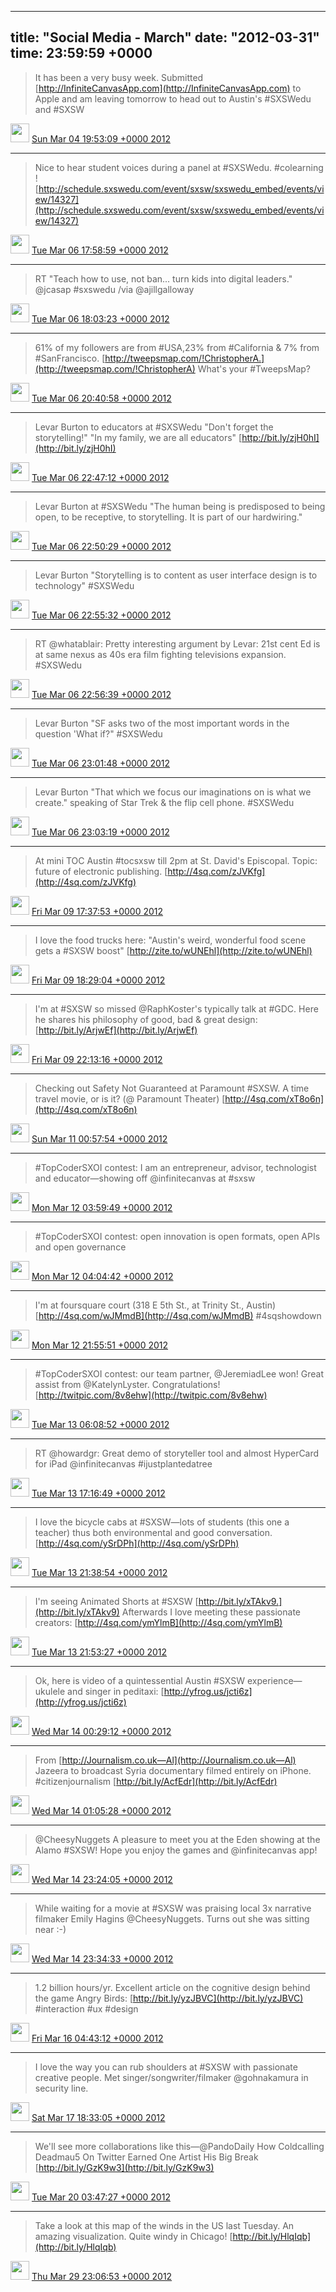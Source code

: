 
---    
title: "Social Media - March"
date: "2012-03-31"
time: 23:59:59 +0000
---
> It has been a very busy week. Submitted [http://InfiniteCanvasApp.com](http://InfiniteCanvasApp.com) to Apple and am leaving tomorrow to head out to Austin's #SXSWedu and #SXSW

<img src="{{ site.url }}{{ site.baseurl }}/assets/images/media/tweet.ico" width="30" /> [Sun Mar 04 19:53:09 +0000 2012](https://twitter.com/ChristopherA/status/176394873111457792)

----

> Nice to hear student voices during a panel at #SXSWedu. #colearning ! [http://schedule.sxswedu.com/event/sxsw/sxswedu_embed/events/view/14327](http://schedule.sxswedu.com/event/sxsw/sxswedu_embed/events/view/14327)

<img src="{{ site.url }}{{ site.baseurl }}/assets/images/media/tweet.ico" width="30" /> [Tue Mar 06 17:58:59 +0000 2012](https://twitter.com/ChristopherA/status/177090915880538113)

----

> RT "Teach how to use, not ban... turn kids into digital leaders." @jcasap #sxswedu /via @ajillgalloway

<img src="{{ site.url }}{{ site.baseurl }}/assets/images/media/tweet.ico" width="30" /> [Tue Mar 06 18:03:23 +0000 2012](https://twitter.com/ChristopherA/status/177092026284785665)

----

> 61% of my followers are from #USA,23% from #California & 7% from #SanFrancisco. [http://tweepsmap.com/!ChristopherA.](http://tweepsmap.com/!ChristopherA) What's your #TweepsMap?

<img src="{{ site.url }}{{ site.baseurl }}/assets/images/media/tweet.ico" width="30" /> [Tue Mar 06 20:40:58 +0000 2012](https://twitter.com/ChristopherA/status/177131681155784705)

----

> Levar Burton to educators at #SXSWedu "Don't forget the storytelling!" "In my family, we are all educators" [http://bit.ly/zjH0hI](http://bit.ly/zjH0hI)

<img src="{{ site.url }}{{ site.baseurl }}/assets/images/media/tweet.ico" width="30" /> [Tue Mar 06 22:47:12 +0000 2012](https://twitter.com/ChristopherA/status/177163450710114306)

----

> Levar Burton at #SXSWedu "The human being is predisposed to being open, to be receptive, to storytelling. It is part of our hardwiring."

<img src="{{ site.url }}{{ site.baseurl }}/assets/images/media/tweet.ico" width="30" /> [Tue Mar 06 22:50:29 +0000 2012](https://twitter.com/ChristopherA/status/177164275222200320)

----

> Levar Burton "Storytelling is to content as user interface design is to technology" #SXSWedu

<img src="{{ site.url }}{{ site.baseurl }}/assets/images/media/tweet.ico" width="30" /> [Tue Mar 06 22:55:32 +0000 2012](https://twitter.com/ChristopherA/status/177165548457689088)

----

> RT @whatablair: Pretty interesting argument by Levar: 21st cent Ed is at same nexus as 40s era film fighting televisions expansion. #SXSWedu

<img src="{{ site.url }}{{ site.baseurl }}/assets/images/media/tweet.ico" width="30" /> [Tue Mar 06 22:56:39 +0000 2012](https://twitter.com/ChristopherA/status/177165829509623809)

----

> Levar Burton "SF asks two of the most important words in the question 'What if?" #SXSWedu

<img src="{{ site.url }}{{ site.baseurl }}/assets/images/media/tweet.ico" width="30" /> [Tue Mar 06 23:01:48 +0000 2012](https://twitter.com/ChristopherA/status/177167124295454720)

----

> Levar Burton "That which we focus our imaginations on is what we create." speaking of Star Trek & the flip cell phone. #SXSWedu

<img src="{{ site.url }}{{ site.baseurl }}/assets/images/media/tweet.ico" width="30" /> [Tue Mar 06 23:03:19 +0000 2012](https://twitter.com/ChristopherA/status/177167505192783873)

----

> At mini TOC Austin #tocsxsw till 2pm at St. David's Episcopal. Topic: future of electronic publishing. [http://4sq.com/zJVKfg](http://4sq.com/zJVKfg)

<img src="{{ site.url }}{{ site.baseurl }}/assets/images/media/tweet.ico" width="30" /> [Fri Mar 09 17:37:53 +0000 2012](https://twitter.com/ChristopherA/status/178172770201505792)

----

> I love the food trucks here: "Austin's weird, wonderful food scene gets a #SXSW boost" [http://zite.to/wUNEhl](http://zite.to/wUNEhl)

<img src="{{ site.url }}{{ site.baseurl }}/assets/images/media/tweet.ico" width="30" /> [Fri Mar 09 18:29:04 +0000 2012](https://twitter.com/ChristopherA/status/178185650653237249)

----

> I'm at #SXSW so missed @RaphKoster's typically talk at #GDC. Here he shares his philosophy of good, bad & great design: [http://bit.ly/ArjwEf](http://bit.ly/ArjwEf)

<img src="{{ site.url }}{{ site.baseurl }}/assets/images/media/tweet.ico" width="30" /> [Fri Mar 09 22:13:16 +0000 2012](https://twitter.com/ChristopherA/status/178242074116751360)

----

> Checking out Safety Not Guaranteed at Paramount #SXSW. A time travel movie, or is it? (@ Paramount Theater) [http://4sq.com/xT8o6n](http://4sq.com/xT8o6n)

<img src="{{ site.url }}{{ site.baseurl }}/assets/images/media/tweet.ico" width="30" /> [Sun Mar 11 00:57:54 +0000 2012](https://twitter.com/ChristopherA/status/178645890859405314)

----

> #TopCoderSXOI contest: I am an entrepreneur, advisor, technologist and educator—showing off @infinitecanvas at #sxsw

<img src="{{ site.url }}{{ site.baseurl }}/assets/images/media/tweet.ico" width="30" /> [Mon Mar 12 03:59:49 +0000 2012](https://twitter.com/ChristopherA/status/179054062640177152)

----

> #TopCoderSXOI contest: open innovation is open formats, open APIs and open governance

<img src="{{ site.url }}{{ site.baseurl }}/assets/images/media/tweet.ico" width="30" /> [Mon Mar 12 04:04:42 +0000 2012](https://twitter.com/ChristopherA/status/179055291214733312)

----

> I'm at foursquare court (318 E 5th St., at Trinity St., Austin) [http://4sq.com/wJMmdB](http://4sq.com/wJMmdB) #4sqshowdown

<img src="{{ site.url }}{{ site.baseurl }}/assets/images/media/tweet.ico" width="30" /> [Mon Mar 12 21:55:51 +0000 2012](https://twitter.com/ChristopherA/status/179324855102083073)

----

> #TopCoderSXOI contest: our team partner, @JeremiadLee won! Great assist from @KatelynLyster. Congratulations! [http://twitpic.com/8v8ehw](http://twitpic.com/8v8ehw)

<img src="{{ site.url }}{{ site.baseurl }}/assets/images/media/tweet.ico" width="30" /> [Tue Mar 13 06:08:52 +0000 2012](https://twitter.com/ChristopherA/status/179448924094996480)

----

> RT @howardgr: Great demo of storyteller tool and almost HyperCard for iPad @infinitecanvas #ijustplantedatree

<img src="{{ site.url }}{{ site.baseurl }}/assets/images/media/tweet.ico" width="30" /> [Tue Mar 13 17:16:49 +0000 2012](https://twitter.com/ChristopherA/status/179617020529229824)

----

> I love the bicycle cabs at #SXSW—lots of students (this one a teacher) thus both environmental and good conversation. [http://4sq.com/ySrDPh](http://4sq.com/ySrDPh)

<img src="{{ site.url }}{{ site.baseurl }}/assets/images/media/tweet.ico" width="30" /> [Tue Mar 13 21:38:54 +0000 2012](https://twitter.com/ChristopherA/status/179682976844623872)

----

> I'm seeing Animated Shorts at #SXSW [http://bit.ly/xTAkv9.](http://bit.ly/xTAkv9) Afterwards I love meeting these passionate creators: [http://4sq.com/ymYlmB](http://4sq.com/ymYlmB)

<img src="{{ site.url }}{{ site.baseurl }}/assets/images/media/tweet.ico" width="30" /> [Tue Mar 13 21:53:27 +0000 2012](https://twitter.com/ChristopherA/status/179686639390556160)

----

> Ok, here is video of a quintessential Austin #SXSW experience—ukulele and singer in peditaxi: [http://yfrog.us/jcti6z](http://yfrog.us/jcti6z)

<img src="{{ site.url }}{{ site.baseurl }}/assets/images/media/tweet.ico" width="30" /> [Wed Mar 14 00:29:12 +0000 2012](https://twitter.com/ChristopherA/status/179725833693446146)

----

> From [http://Journalism.co.uk—Al](http://Journalism.co.uk—Al) Jazeera to broadcast Syria documentary filmed entirely on iPhone. #citizenjournalism [http://bit.ly/AcfEdr](http://bit.ly/AcfEdr)

<img src="{{ site.url }}{{ site.baseurl }}/assets/images/media/tweet.ico" width="30" /> [Wed Mar 14 01:05:28 +0000 2012](https://twitter.com/ChristopherA/status/179734960326979584)

----

> @CheesyNuggets A pleasure to meet you at the Eden showing at the Alamo #SXSW! Hope you enjoy the games and @infinitecanvas app!

<img src="{{ site.url }}{{ site.baseurl }}/assets/images/media/tweet.ico" width="30" /> [Wed Mar 14 23:24:05 +0000 2012](https://twitter.com/ChristopherA/status/180071834002276353)

----

> While waiting for a movie at #SXSW was praising local 3x narrative filmaker Emily Hagins @CheesyNuggets. Turns out she was sitting near :-)

<img src="{{ site.url }}{{ site.baseurl }}/assets/images/media/tweet.ico" width="30" /> [Wed Mar 14 23:34:33 +0000 2012](https://twitter.com/ChristopherA/status/180074469015035905)

----

> 1.2 billion hours/yr. Excellent article on the cognitive design behind the game Angry Birds: [http://bit.ly/yzJBVC](http://bit.ly/yzJBVC) #interaction #ux #design

<img src="{{ site.url }}{{ site.baseurl }}/assets/images/media/tweet.ico" width="30" /> [Fri Mar 16 04:43:12 +0000 2012](https://twitter.com/ChristopherA/status/180514531695534080)

----

> I love the way you can rub shoulders at #SXSW with passionate creative people. Met singer/songwriter/filmaker @gohnakamura in security line.

<img src="{{ site.url }}{{ site.baseurl }}/assets/images/media/tweet.ico" width="30" /> [Sat Mar 17 18:33:05 +0000 2012](https://twitter.com/ChristopherA/status/181085764564688897)

----

> We'll see more collaborations like this—@PandoDaily How Coldcalling Deadmau5 On Twitter Earned One Artist His Big Break [http://bit.ly/GzK9w3](http://bit.ly/GzK9w3)

<img src="{{ site.url }}{{ site.baseurl }}/assets/images/media/tweet.ico" width="30" /> [Tue Mar 20 03:47:27 +0000 2012](https://twitter.com/ChristopherA/status/181950051306835968)

----

> Take a look at this map of the winds in the US last Tuesday. An amazing visualization. Quite windy in Chicago! [http://bit.ly/HlqIqb](http://bit.ly/HlqIqb)

<img src="{{ site.url }}{{ site.baseurl }}/assets/images/media/tweet.ico" width="30" /> [Thu Mar 29 23:06:53 +0000 2012](https://twitter.com/ChristopherA/status/185503322676015104)